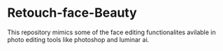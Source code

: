 # Retouch-face-Beauty

This repository mimics some of the face editing functionalites avilable in photo editing tools like photoshop and luminar ai. 

